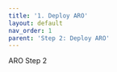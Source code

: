```yaml
---
title: '1. Deploy ARO'
layout: default
nav_order: 1
parent: 'Step 2: Deploy ARO'
---
```


ARO Step 2